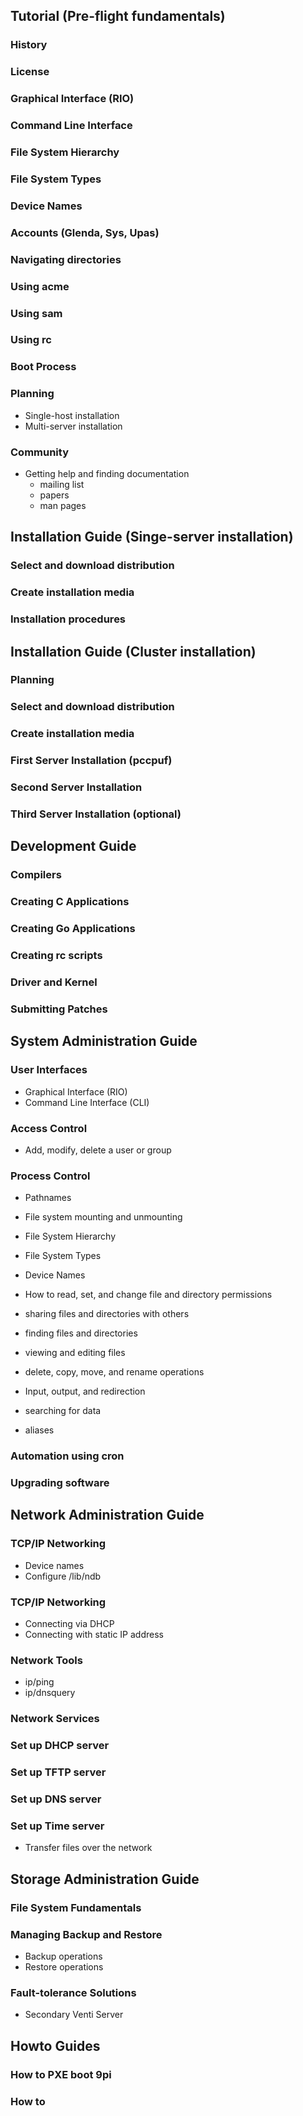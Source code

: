 ## Tutorial (Pre-flight fundamentals)
### History
### License
### Graphical Interface (RIO)
### Command Line Interface
### File System Hierarchy
### File System Types
### Device Names
### Accounts (Glenda, Sys, Upas)
### Navigating directories
### Using acme
### Using sam
### Using rc
### Boot Process
### Planning
   - Single-host installation
   - Multi-server installation
### Community
   - Getting help and finding documentation
     - mailing list
     - papers
     - man pages

## Installation Guide (Singe-server installation)
### Select and download distribution
### Create installation media
### Installation procedures


## Installation Guide (Cluster installation)
### Planning
### Select and download distribution
### Create installation media
### First Server Installation (pccpuf)
### Second Server Installation
### Third Server Installation (optional)


## Development Guide
### Compilers
### Creating C Applications
### Creating Go Applications
### Creating rc scripts
### Driver and Kernel
### Submitting Patches


## System Administration Guide
### User Interfaces
 - Graphical Interface (RIO)
 - Command Line Interface (CLI)

### Access Control
 - Add, modify, delete a user or group
### Process Control
 - Pathnames
 - File system mounting and unmounting
 - File System Hierarchy

 - File System Types
 - Device Names
 - How to read, set, and change file and directory permissions
 - sharing files and directories with others
 - finding files and directories
 - viewing and editing files
 - delete, copy, move, and rename operations
 - Input, output, and redirection
 - searching for data
 - aliases
 
### Automation using cron

### Upgrading software
 
 
 
## Network Administration Guide
### TCP/IP Networking
 - Device names
 - Configure /lib/ndb
### TCP/IP Networking
 - Connecting via DHCP
 - Connecting with static IP address
### Network Tools
 - ip/ping
 - ip/dnsquery
### Network Services
### Set up DHCP server
### Set up TFTP server
### Set up DNS server
### Set up Time server

 - Transfer files over the network


## Storage Administration Guide
### File System Fundamentals
### Managing Backup and Restore
 - Backup operations
 - Restore operations
### Fault-tolerance Solutions
 - Secondary Venti Server

 
## Howto Guides
### How to PXE boot 9pi
### How to
